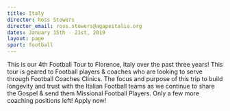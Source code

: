 ```yaml
---
title: Italy
director: Ross Stowers
director_email: ross.stowers@agapeitalia.org
dates: January 15th - 21st, 2019
layout: page
sport: football
---
```

This is our 4th Football Tour to Florence, Italy over the past three years! This tour is geared to Football players & coaches who are looking to serve through Football Coaches Clinics. The focus and purpose of this trip to build longevity and trust with the Italian Football teams as we continue to share the Gospel & send them Missional Football Players. Only a few more coaching positions left! Apply now!